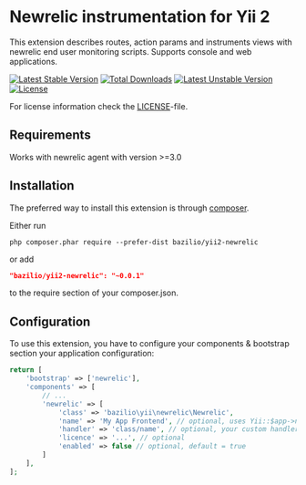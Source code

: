 Newrelic instrumentation for Yii 2
==================================

This extension describes routes, action params and instruments views with newrelic end user monitoring scripts.
Supports console and web applications.

[![Latest Stable Version](https://poser.pugx.org/bazilio/yii2-newrelic/v/stable)](https://packagist.org/packages/bazilio/yii2-newrelic) 
[![Total Downloads](https://poser.pugx.org/bazilio/yii2-newrelic/downloads)](https://packagist.org/packages/bazilio/yii2-newrelic) 
[![Latest Unstable Version](https://poser.pugx.org/bazilio/yii2-newrelic/v/unstable)](https://packagist.org/packages/bazilio/yii2-newrelic) 
[![License](https://poser.pugx.org/bazilio/yii2-newrelic/license)](https://packagist.org/packages/bazilio/yii2-newrelic)

For license information check the [LICENSE](LICENSE)-file.

Requirements
------------

Works with newrelic agent with version >=3.0

Installation
------------

The preferred way to install this extension is through [composer](http://getcomposer.org/download/).

Either run

```
php composer.phar require --prefer-dist bazilio/yii2-newrelic
```

or add

```json
"bazilio/yii2-newrelic": "~0.0.1"
```

to the require section of your composer.json.


Configuration
-------------

To use this extension, you have to configure your components & bootstrap section your application configuration:

```php
return [
    'bootstrap' => ['newrelic'],
    'components' => [
        // ...
        'newrelic' => [
            'class' => 'bazilio\yii\newrelic\Newrelic',
            'name' => 'My App Frontend', // optional, uses Yii::$app->name by default
            'handler' => 'class/name', // optional, your custom handler
            'licence' => '...', // optional
            'enabled' => false // optional, default = true
        ]
    ],
];
```
